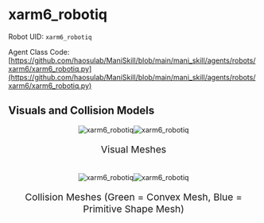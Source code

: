 <!-- THIS IS ALL GENERATED DOCUMENTATION via generate_robot_docs.py. DO NOT MODIFY THIS FILE -->

# xarm6_robotiq

Robot UID: `xarm6_robotiq`

Agent Class Code: [https://github.com/haosulab/ManiSkill/blob/main/mani_skill/agents/robots/xarm6/xarm6_robotiq.py](https://github.com/haosulab/ManiSkill/blob/main/mani_skill/agents/robots/xarm6/xarm6_robotiq.py)

## Visuals and Collision Models

<div>
    <div style="max-width: 100%; display: flex; justify-content: center;">
        <img src="/_static/robot_images/xarm6_robotiq/front_visual.png" style='min-width:min(50%, 100px);max-width:50%;height:auto' alt="xarm6_robotiq">
        <img src="/_static/robot_images/xarm6_robotiq/side_visual.png" style='min-width:min(50%, 100px);max-width:50%;height:auto' alt="xarm6_robotiq">
    </div>
    <p style="text-align: center; font-size: 1.2rem;">Visual Meshes</p>
    <br/>
    <div style="max-width: 100%; display: flex; justify-content: center;">
        <img src="/_static/robot_images/xarm6_robotiq/front_collision.png" style='min-width:min(50%, 100px);max-width:50%;height:auto' alt="xarm6_robotiq">
        <img src="/_static/robot_images/xarm6_robotiq/side_collision.png" style='min-width:min(50%, 100px);max-width:50%;height:auto' alt="xarm6_robotiq">
    </div>
    <p style="text-align: center; font-size: 1.2rem;">Collision Meshes (Green = Convex Mesh, Blue = Primitive Shape Mesh)</p>
</div>
